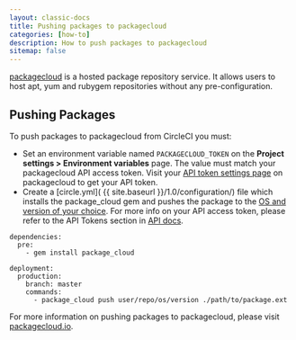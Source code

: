 ```yaml
---
layout: classic-docs
title: Pushing packages to packagecloud
categories: [how-to]
description: How to push packages to packagecloud
sitemap: false
---
```


[packagecloud](https://packagecloud.io) is a hosted package repository service. It allows users to host apt, yum and rubygem repositories without any pre-configuration.

## Pushing Packages

To push packages to packagecloud from CircleCI you must:

  - Set an environment variable named `PACKAGECLOUD_TOKEN` on the **Project settings > Environment variables** page.  The value must match your packagecloud API access token. Visit your [API token settings page](https://packagecloud.io/api_token) on packagecloud to get your API token.
  - Create a [circle.yml]( {{ site.baseurl }}/1.0/configuration/) file which installs the package_cloud gem and pushes the package to the [OS and version of your choice](https://packagecloud.io/docs/#os_distro_version).
For more info on your API access token, please refer to the API Tokens section in [API docs](https://packagecloud.io/docs/api/v1/#api_tokens).

```
dependencies:
  pre:
    - gem install package_cloud

deployment:
  production:
    branch: master
    commands:
      - package_cloud push user/repo/os/version ./path/to/package.ext
```

For more information on pushing packages to packagecloud, please visit [packagecloud.io](https://packagecloud.io).
